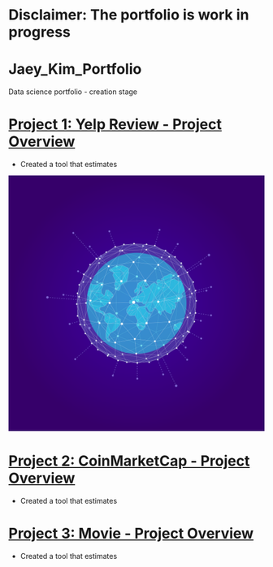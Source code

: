 # Disclaimer: The portfolio is work in progress

# Jaey_Kim_Portfolio
Data science portfolio - creation stage

# [Project 1: Yelp Review - Project Overview](https://github.com/annkim1223/yelp_review)
* Created a tool that estimates 

![](https://github.com/annkim1223/Jaey_Kim_Portfolio/blob/main/images/earth-g466520a0b_1280.png)

# [Project 2: CoinMarketCap - Project Overview](https://github.com/annkim1223/coinmarkeetcap_scrapper_2020)
* Created a tool that estimates 

# [Project 3: Movie - Project Overview](https://github.com/annkim1223/Movie)
* Created a tool that estimates 

